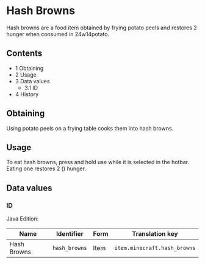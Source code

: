 # Hash Browns
Hash browns are a food item obtained by frying potato peels and restores 2 hunger when consumed in 24w14potato.

## Contents
- 1 Obtaining
- 2 Usage
- 3 Data values
	- 3.1 ID
- 4 History

## Obtaining
Using potato peels on a frying table cooks them into hash browns.

## Usage
To eat hash browns, press and hold use while it is selected in the hotbar. Eating one restores 2 () hunger.

## Data values
### ID
Java Edition:

| Name        | Identifier    | Form | Translation key              |
|-------------|---------------|------|------------------------------|
| Hash Browns | `hash_browns` | Item | `item.minecraft.hash_browns` |


